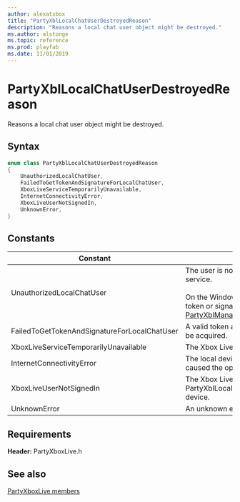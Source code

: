 ```yaml
---
author: alexatxbox
title: "PartyXblLocalChatUserDestroyedReason"
description: "Reasons a local chat user object might be destroyed."
ms.author: alstonge
ms.topic: reference
ms.prod: playfab
ms.date: 11/01/2019
---
```


# PartyXblLocalChatUserDestroyedReason  

Reasons a local chat user object might be destroyed.    

## Syntax  
  
```cpp
enum class PartyXblLocalChatUserDestroyedReason    
{  
    UnauthorizedLocalChatUser,  
    FailedToGetTokenAndSignatureForLocalChatUser,  
    XboxLiveServiceTemporarilyUnavailable,  
    InternetConnectivityError,  
    XboxLiveUserNotSignedIn,  
    UnknownError,  
}  
```  
  
## Constants  
  
| Constant | Description |
| --- | --- |
| UnauthorizedLocalChatUser | The user is not authorized to communicate with the Xbox Live service.<br/><br/> On the Windows 10 platform this can be caused by an invalid token or signature provided to the library by calling [PartyXblManager::CompleteGetTokenAndSignatureRequest()](../classes/PartyXblManager/methods/partyxblmanager_completegettokenandsignaturerequest.md). |  
| FailedToGetTokenAndSignatureForLocalChatUser | A valid token and/or signature for an HTTP request could not be acquired. |  
| XboxLiveServiceTemporarilyUnavailable | The Xbox Live service is temporarily unavailable. |  
| InternetConnectivityError | The local device has internet connectivity issues which caused the operation to fail. |  
| XboxLiveUserNotSignedIn | The Xbox Live user associated with the PartyXblLocalChatUser is not currently signed-in on the device. |  
| UnknownError | An unknown error occurred. |  
  
  
## Requirements  
  
**Header:** PartyXboxLive.h
  
## See also  
[PartyXboxLive members](../partyxboxlive_members.md)  

  
  
